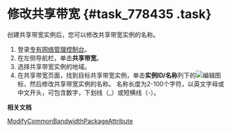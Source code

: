 # 修改共享带宽 {#task_778435 .task}

创建共享带宽实例后，您可以修改共享带宽实例的名称。

1.  登录[专有网络管理控制台](https://vpcnext.console.aliyun.com)。
2.  在左侧导航栏，单击**共享带宽**。
3.  选择共享带宽实例的地域。
4.  在共享带宽页面，找到目标共享带宽实例，单击**实例ID/名称**列下的![编辑](http://static-aliyun-doc.oss-cn-hangzhou.aliyuncs.com/assets/img/630055/156802650849859_zh-CN.png)图标，然后修改共享带宽实例的名称。 名称长度为2-100个字符，以英文字母或中文开头，可包含数字，下划线（\_）或短横线（-）。

**相关文档**  


[ModifyCommonBandwidthPackageAttribute](../../../../intl.zh-CN/API参考/共享带宽/ModifyCommonBandwidthPackageAttribute.md#)

